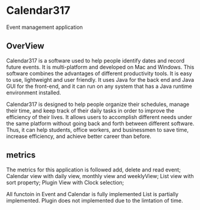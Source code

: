 # Calendar317
Event management application

## OverView
Calendar317 is a software used to help people identify dates and record future events. It is multi-platform and developed on Mac and Windows. This software combines the advantages of different productivity tools. It is easy to use, lightweight and user friendly. It uses Java for the back end and Java GUI for the front-end, and it can run on any system that has a Java runtime environment installed. 

Calendar317 is designed to help people organize their schedules, manage their time, and keep track of their daily tasks in order to improve the efficiency of their lives. It allows users to accomplish different needs under the same platform without going back and forth between different software. Thus, it can help students, office workers, and businessmen to save time, increase efficiency, and achieve better career than before.

## metrics
The metrics for this application is followed
add, delete and read event;
Calendar view with daily view, monthly view and weeklyView; 
List view with sort property;
Plugin View with Clock selection;

All functoin in Event and Calendar is fully implemented
List is partially implemented.
Plugin does not implemented due to the limtation of time.
